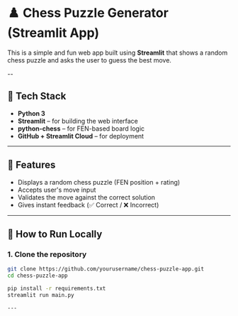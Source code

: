 # ♟️ Chess Puzzle Generator (Streamlit App)

This is a simple and fun web app built using **Streamlit** that shows a random chess puzzle and asks the user to guess the best move.

--

## 🔧 Tech Stack
- **Python 3**
- **Streamlit** – for building the web interface
- **python-chess** – for FEN-based board logic
- **GitHub + Streamlit Cloud** – for deployment

---

## 🎯 Features
- Displays a random chess puzzle (FEN position + rating)
- Accepts user's move input
- Validates the move against the correct solution
- Gives instant feedback (✅ Correct / ❌ Incorrect)

---

## 🧪 How to Run Locally

### 1. Clone the repository
```bash
git clone https://github.com/yourusername/chess-puzzle-app.git
cd chess-puzzle-app

pip install -r requirements.txt
streamlit run main.py

---



